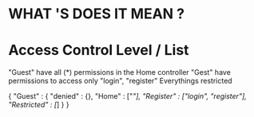 # WHAT 'S DOES IT MEAN ?
# Access Control Level / List


"Guest" have all (*) permissions in the Home controller
"Gest" have permissions to access only "login", "register"
Everythings restricted

{
	"Guest" : {
		"denied" : {},
		"Home" : ["*"],
		"Register" : ["login", "register"],
		"Restricted" : [*] 
	}
}
